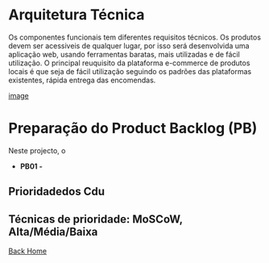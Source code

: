 # Arquitetura Técnica

Os componentes funcionais tem diferentes requisitos técnicos. Os produtos devem ser acessiveis de qualquer lugar, por isso será desenvolvida uma aplicação web, usando ferramentas baratas, mais utilizadas e de fácil utilização.
O principal  reuquisito da plataforma e-commerce de produtos locais é que seja de fácil utilização seguindo os padrões das plataformas existentes, rápida entrega das encomendas.


[image](Images\ArquiteturaTecnica.png)


# Preparação do Product Backlog (PB)
Neste projecto, o 
* **PB01 -**  


## Prioridadedos Cdu


## Técnicas de prioridade: MoSCoW, Alta/Média/Baixa



[Back Home](Home)